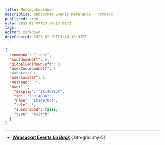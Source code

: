 ```yaml
---
title: MessageCooldown
description: Websocket Events Reference - command
published: true
date: 2023-02-07T23:40:13.917Z
tags: 
editor: markdown
dateCreated: 2023-02-07T23:40:13.917Z
---
```


```json
{
  "command": "!test",
  "cooldownLeft": 5,
  "globalCooldownLeft": 3,
  "userCooldownLeft": 5
  "counter": 1,
  "userCounter": 1,
  "message": "",
  "user": { 
    "display": "Ik1497Bot",
    "id": "750146097",
    "name": "ik1497bot",
    "role": 3,
    "subscribed": false,
    "type": "twitch"
  }
}
```
---

- [<i class="mdi mdi-chevron-left"></i>**Websocket Events *Go Back***](/Servers-Clients/WebSocket-Server/Events)
{.btn-grid .my-5}